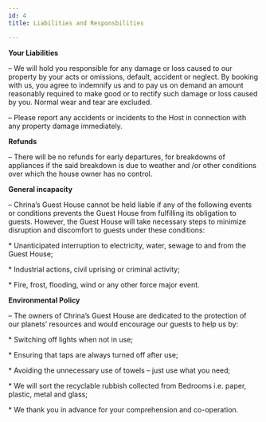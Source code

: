 ```yaml
---
id: 4
title: Liabilities and Responsbilities

---
```

**Your Liabilities**

– We will hold you responsible for any damage or loss caused to our property by your acts or omissions, default, accident or neglect. By booking with us, you agree to indemnify us and to pay us on demand an amount reasonably required to make good or to rectify such damage or loss caused by you. Normal wear and tear are excluded.

– Please report any accidents or incidents to the Host in connection with any property damage immediately.

**Refunds**

– There will be no refunds for early departures, for breakdowns of appliances if the said breakdown is due to weather and /or other conditions over which the house owner has no control.

**General incapacity**

– Chrina’s Guest House cannot be held liable if any of the following events or conditions prevents the Guest House from fulfilling its obligation to guests. However, the Guest House will take necessary steps to minimize disruption and discomfort to guests under these conditions:

\* Unanticipated interruption to electricity, water, sewage to and from the Guest House;

\* Industrial actions, civil uprising or criminal activity;

\* Fire, frost, flooding, wind or any other force major event.

**Environmental Policy**

– The owners of Chrina’s Guest House are dedicated to the protection of our planets’ resources and would encourage our guests to help us by:

\* Switching off lights when not in use;

\* Ensuring that taps are always turned off after use;

\* Avoiding the unnecessary use of towels – just use what you need;

\* We will sort the recyclable rubbish collected from Bedrooms i.e. paper, plastic, metal and glass;

\* We thank you in advance for your comprehension and co-operation.